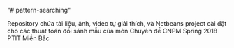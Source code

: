 ﻿"# pattern-searching" 

Repository chứa tài liệu, ảnh, video tự giải thích, và Netbeans project cài đặt cho các thuật toán đối sánh mẫu của môn Chuyên đề CNPM Spring 2018 PTIT Miền Bắc